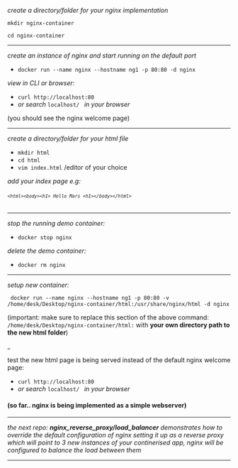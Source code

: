 _create a directory/folder for your nginx implementation_

`mkdir nginx-container`

`cd nginx-container`
<hr>

_create an instance of nginx and start running on the default port_

 - `docker run --name nginx --hostname ng1 -p 80:80 -d nginx`
 

_view in CLI or browser:_

 - `curl http://localhost:80` 
 - _or_ 
 _search_ `localhost/ ` _in your browser_
 
 (you should see the nginx welcome page)
<hr>

 _create a directory/folder for your html file_
 - `mkdir html`
 - `cd html`
 - `vim index.html`   /editor of your choice 
 
 _add your index page e.g:_
###### <code>```<html><body><h1> Hello Mars <h1></body></html>```</code>

<hr>

 _stop the running demo container:_
 - `docker stop nginx`

 _delete the demo container:_
 - `docker rm nginx`
 <hr>

_setup new container:_
```
 docker run --name nginx --hostname ng1 -p 80:80 -v /home/desk/Desktop/nginx-container/html:/usr/share/nginx/html -d nginx
```

 (important:
make sure to replace this section of the above command: `/home/desk/Desktop/nginx-container/html:` with **your own directory path to the new html folder**)

_

test the new html page is being served instead of the default nginx welcome page:

 - `curl http://localhost:80` 
 - _or_ 
 _search_ `localhost/ ` _in your browser_

#### (so far.. nginx is being implemented as a simple webserver)
<hr>

_the next repo: **nginx_reverse_proxy/load_balancer** demonstrates how to override the default configuration of nginx setting it up as a reverse proxy which will point to 3 new instances of your continerised app, nginx will be configured to balance the load between them_
<hr>
